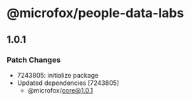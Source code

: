 # @microfox/people-data-labs

## 1.0.1

### Patch Changes

- 7243805: initialize package
- Updated dependencies [7243805]
  - @microfox/core@1.0.1
